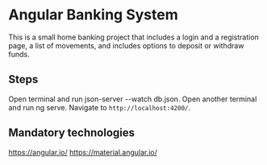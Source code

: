 # Angular Banking System

This is a small home banking project that includes a login and a registration page, a list of movements, and includes options to deposit or withdraw funds.

## Steps

Open terminal and run json-server --watch db.json.
Open another terminal and run ng serve. 
Navigate to `http://localhost:4200/`.

## Mandatory technologies

https://angular.io/
https://material.angular.io/
